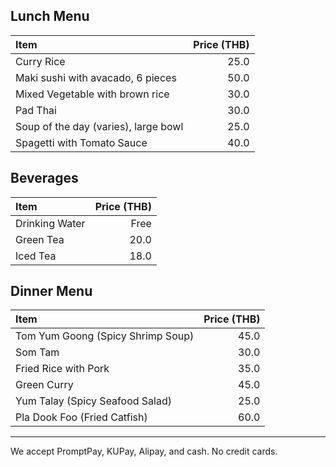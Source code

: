 ## Lunch Menu

| Item                                 | Price (THB) |
| :----------------------------------- | ----------: |
| Curry Rice                           |        25.0 |
| Maki sushi with avacado, 6 pieces    |        50.0 |
| Mixed Vegetable with brown rice      |        30.0 |
| Pad Thai                             |        30.0 |
| Soup of the day (varies), large bowl |        25.0 |
| Spagetti with Tomato Sauce           |        40.0 |

## Beverages

| Item           | Price (THB) |
| :------------- | ----------: |
| Drinking Water |        Free |
| Green Tea      |        20.0 |
| Iced Tea       |        18.0 |

## Dinner Menu

| Item                              | Price (THB) |
| :-------------------------------- | ----------: |
| Tom Yum Goong (Spicy Shrimp Soup) |        45.0 |
| Som Tam                           |        30.0 |
| Fried Rice with Pork              |        35.0 |
| Green Curry                       |        45.0 |
| Yum Talay (Spicy Seafood Salad)   |        25.0 |
| Pla Dook Foo (Fried Catfish)      |        60.0 |

---

We accept PromptPay, KUPay, Alipay, and cash. No credit cards.

